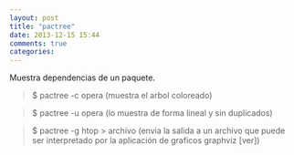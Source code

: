 ```yaml
---
layout: post
title: "pactree"
date: 2013-12-15 15:44
comments: true
categories: 
---
```

Muestra dependencias de un paquete.

>$ pactree -c opera (muestra el arbol coloreado)

>$ pactree -u opera (lo muestra de forma lineal y sin duplicados)

>$ pactree -g htop > archivo (envia la salida a un archivo que puede ser interpretado por la aplicación de graficos graphviz [ver])

